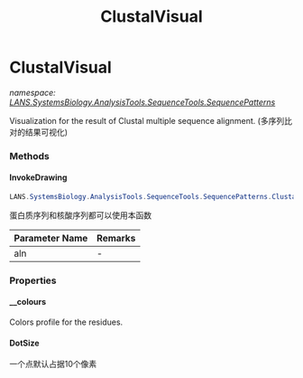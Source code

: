﻿---
title: ClustalVisual
---

# ClustalVisual
_namespace: [LANS.SystemsBiology.AnalysisTools.SequenceTools.SequencePatterns](N-LANS.SystemsBiology.AnalysisTools.SequenceTools.SequencePatterns.html)_

Visualization for the result of Clustal multiple sequence alignment.
 (多序列比对的结果可视化)



### Methods

#### InvokeDrawing
```csharp
LANS.SystemsBiology.AnalysisTools.SequenceTools.SequencePatterns.ClustalVisual.InvokeDrawing(LANS.SystemsBiology.SequenceModel.FASTA.FastaFile)
```
蛋白质序列和核酸序列都可以使用本函数

|Parameter Name|Remarks|
|--------------|-------|
|aln|-|



### Properties

#### __colours
Colors profile for the residues.
#### DotSize
一个点默认占据10个像素
